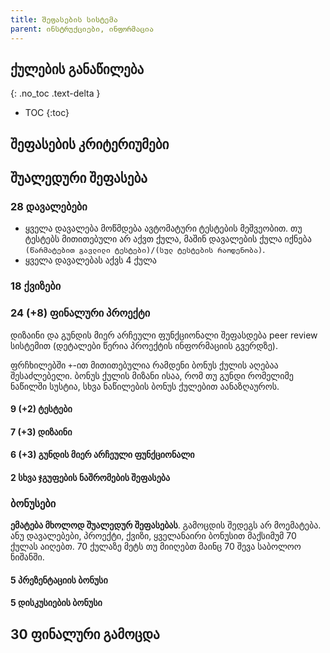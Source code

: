 ```yaml
---
title: შეფასების სისტემა
parent: ინსტრუქციები, ინფორმაცია
---
```



## ქულების განაწილება
{: .no_toc .text-delta }

- TOC
{:toc}



## შეფასების კრიტერიუმები

## შუალედური შეფასება
### 28 დავალებები
- ყველა დავალება მოწმდება ავტომატური ტესტების მეშვეობით. თუ ტესტებს მითითებული არ აქვთ ქულა, მაშინ დავალების ქულა იქნება `(წარმატებით გავლილი ტესტები)/(სულ ტესტების რაოდენობა)`.
- ყველა დავალებას აქვს 4 ქულა

### 18 ქვიზები


### 24 (+8) ფინალური პროექტი
დიზაინი და გუნდის მიერ არჩეული ფუნქციონალი შეფასდება peer review სისტემით (დეტალები წერია პროექტის ინფორმაციის გვერდზე).

ფრჩხილებში `+`-ით მითითებულია რამდენი ბონუს ქულის აღებაა შესაძლებელი. ბონუს ქულის მიზანი ისაა, რომ თუ გუნდი რომელიმე ნაწილში სუსტია, სხვა ნაწილების ბონუს ქულებით აანაზღაუროს.
#### 9 (+2) ტესტები
#### 7 (+3) დიზაინი 
#### 6 (+3) გუნდის მიერ არჩეული ფუნქციონალი 
#### 2 სხვა ჯგუფების ნაშრომების შეფასება

### ბონუსები
**ემატება მხოლოდ შუალედურ შეფასებას**. გამოცდის შედეგს არ მოემატება. ანუ დავალებები, პროექტი, ქვიზი, ყველანაირი ბონუსით მაქსიმუმ 70 ქულას აიღებთ. 70 ქულაზე მეტს თუ მიიღებთ მაინც 70 შევა საბოლოო ნიშანში. 
#### 5 პრეზენტაციის ბონუსი
#### 5 დისკუსიების ბონუსი

## 30 ფინალური გამოცდა


